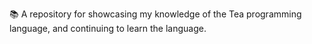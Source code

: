 📚️ A repository for showcasing my knowledge of the Tea programming language, and continuing to learn the language. 
